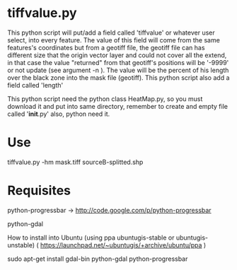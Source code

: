 # tiffvalue.py

This python script will put/add a field called 'tiffvalue' or whatever user select, into every feature. The value of this field will come from the same features's coordinates but from a geotiff file, the geotiff file can has different size that the origin vector layer and could not cover all the extend, in that case the value "returned" from that geotiff's positions will be '-9999' or not update (see argument -n ). The value will be the percent of his length over the black zone into the mask file (geotiff). This python script also add a field called 'length'

This python script need the python class HeatMap.py, so you must download it and put into same directory,  remember to create and empty file called '__init__.py' also, python need it.

# Use

tiffvalue.py -hm mask.tiff sourceB-splitted.shp

# Requisites

python-progressbar -> http://code.google.com/p/python-progressbar

python-gdal 

How to install into Ubuntu (using ppa ubuntugis-stable or ubuntugis-unstable)
( https://launchpad.net/~ubuntugis/+archive/ubuntu/ppa )

sudo apt-get install gdal-bin python-gdal python-progressbar
